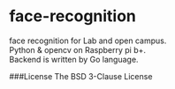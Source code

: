 # face-recognition
face recognition for Lab and open campus.  
Python & opencv on Raspberry pi b+.  
Backend is written by Go language.  


###License
The BSD 3-Clause License
